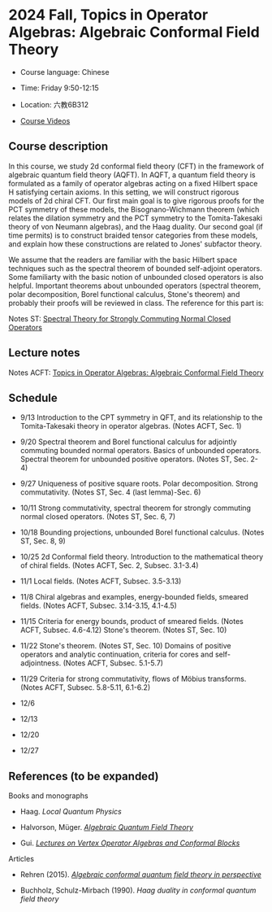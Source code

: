 # 2024 Fall, Topics in Operator Algebras: Algebraic Conformal Field Theory

- Course language: Chinese

- Time: Friday 9:50-12:15
  
- Location: 六教6B312

- [Course Videos](https://cloud.tsinghua.edu.cn/d/1706bfe52e85474f9b59/)

## Course description

In this course, we study 2d conformal field theory (CFT) in the framework of algebraic quantum field theory (AQFT). In AQFT, a quantum field theory is formulated as a family of operator algebras acting on a fixed Hilbert space H satisfying certain axioms. In this setting, we will construct rigorous models of 2d chiral CFT. Our first main goal is to give rigorous proofs for the PCT symmetry of these models, the Bisognano-Wichmann theorem (which relates the dilation symmetry and the PCT symmetry to the Tomita-Takesaki theory of von Neumann algebras), and the Haag duality. Our second goal (if time permits) is to construct braided tensor categories from these models, and explain how these constructions are related to Jones' subfactor theory.

We assume that the readers are familiar with the basic Hilbert space techniques such as the spectral theorem of bounded self-adjoint operators. Some familiarty with the basic notion of unbounded closed operators is also helpful. Important theorems about unbounded operators (spectral theorem, polar decomposition, Borel functional calculus, Stone's theorem) and probably their proofs will be reviewed in class. The reference for this part is:

Notes ST: [Spectral Theory for Strongly Commuting Normal Closed Operators](https://binguimath.github.io/Files/2021_Spectral.pdf) 









## Lecture notes

Notes ACFT: [Topics in Operator Algebras: Algebraic Conformal Field Theory](https://binguimath.github.io/Files/2024_ACFT.pdf)


## Schedule

- 9/13 Introduction to the CPT symmetry in QFT, and its relationship to the Tomita-Takesaki theory in operator algebras. (Notes ACFT, Sec. 1)

- 9/20 Spectral theorem and Borel functional calculus for adjointly commuting bounded normal operators. Basics of unbounded operators. Spectral theorem for unbounded positive operators. (Notes ST, Sec. 2-4)

- 9/27 Uniqueness of positive square roots. Polar decomposition. Strong commutativity. (Notes ST, Sec. 4 (last lemma)-Sec. 6)

- 10/11 Strong commutativity, spectral theorem for strongly commuting normal closed operators. (Notes ST, Sec. 6, 7)

- 10/18 Bounding projections, unbounded Borel functional calculus. (Notes ST, Sec. 8, 9)

- 10/25 2d Conformal field theory. Introduction to the mathematical theory of chiral fields. (Notes ACFT, Sec. 2, Subsec. 3.1-3.4)

- 11/1 Local fields. (Notes ACFT, Subsec. 3.5-3.13)

- 11/8 Chiral algebras and examples, energy-bounded fields, smeared fields. (Notes ACFT, Subsec. 3.14-3.15, 4.1-4.5)

- 11/15 Criteria for energy bounds, product of smeared fields. (Notes ACFT, Subsec. 4.6-4.12)  Stone's theorem. (Notes ST, Sec. 10)

- 11/22 Stone's theorem. (Notes ST, Sec. 10) Domains of positive operators and analytic continuation, criteria for cores and self-adjointness. (Notes ACFT, Subsec. 5.1-5.7)

- 11/29 Criteria for strong commutativity, flows of Möbius transforms. (Notes ACFT, Subsec. 5.8-5.11, 6.1-6.2)

- 12/6

- 12/13

- 12/20

- 12/27



## References (to be expanded)

Books and monographs

- Haag. *Local Quantum Physics*
  
- Halvorson, Müger. [*Algebraic Quantum Field Theory*](https://arxiv.org/abs/math-ph/0602036)

- Gui. [*Lectures on Vertex Operator Algebras and Conformal Blocks*](https://binguimath.github.io/Files/2022_VOA_Lectures.pdf)

Articles

- Rehren (2015). [*Algebraic conformal quantum field theory in perspective*](https://arxiv.org/abs/1501.03313)

- Buchholz,  Schulz-Mirbach (1990). *Haag duality in conformal quantum field theory*
  




